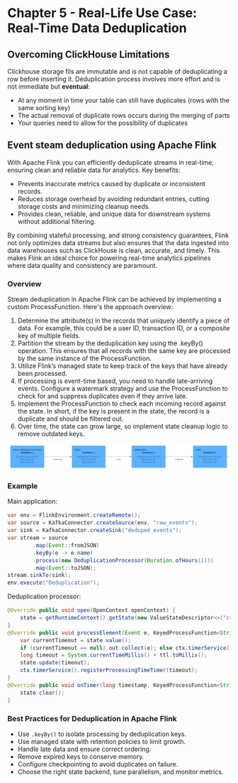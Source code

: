 # Chapter 5 - Real-Life Use Case: Real-Time Data Deduplication

## Overcoming ClickHouse Limitations

Clickhouse storage fils are immutable and is not capable of deduplicating a row before inserting it. Deduplication
process involves more effort and is not immediate but **eventual**:

* At any moment in time your table can still have duplicates (rows with the same sorting key)
* The actual removal of duplicate rows occurs during the merging of parts
* Your queries need to allow for the possibility of duplicates

## Event steam deduplication using Apache Flink

With Apache Flink you can efficiently deduplicate streams in real-time, ensuring clean and reliable data for analytics.
Key benefits:

* Prevents inaccurate metrics caused by duplicate or inconsistent records.
* Reduces storage overhead by avoiding redundant entries, cutting storage costs and minimizing cleanup needs.
* Provides clean, reliable, and unique data for downstream systems without additional filtering.

By combining stateful processing, and strong consistency guarantees, Flink not only optimizes data streams but also
ensures that the data ingested into data warehouses such as ClickHouse is clean, accurate, and timely. This makes Flink
an ideal choice for powering real-time analytics pipelines where data quality and consistency are paramount.

### Overview

Stream deduplication in Apache Flink can be achieved by implementing a custom ProcessFunction. Here's the approach
overview:

1. Determine the attribute(s) in the records that uniquely identify a piece of data. For example, this could be a user
   ID, transaction ID, or a composite key of multiple fields.
2. Partition the stream by the deduplication key using the .keyBy() operation. This ensures that all records with the
   same key are processed by the same instance of the ProcessFunction.
3. Utilize Flink’s managed state to keep track of the keys that have already been processed.
4. If processing is event-time based, you need to handle late-arriving events. Configure a watermark strategy and use
   the ProcessFunction to check for and suppress duplicates even if they arrive late.
5. Implement the ProcessFunction to check each incoming record against the state. In short, if the key is present in the
   state, the record is a duplicate and should be filtered out.
6. Over time, the state can grow large, so implement state cleanup logic to remove outdated keys.

![jobgraph.png](jobgraph.png)

### Example

Main application:

```java
var env = FlinkEnvironment.createRemote();
var source = KafkaConnector.createSource(env, "raw_events");
var sink = KafkaConnector.createSink("deduped_events");
var stream = source
    	.map(Event::fromJSON)
    	.keyBy(e -> e.name)
    	.process(new DeduplicationProcessor(Duration.ofHours(1)))
    	.map(Event::toJSON);
stream.sinkTo(sink);
env.execute("Deduplication");
```

Deduplication processor:

```java
@Override public void open(OpenContext openContext) {
	state = getRuntimeContext().getState(new ValueStateDescriptor<>("creationTime", Long.class));
}
@Override public void processElement(Event e, KeyedProcessFunction<String, Event, Event>.Context ctx,  Collector<Event> out) {
	var currentTimeout = state.value();
	if (currentTimeout == null) out.collect(e); else ctx.timerService().deleteProcessingTimeTimer(currentTimeout);
	long timeout = System.currentTimeMillis() + ttl.toMillis();
	state.update(timeout);
	ctx.timerService().registerProcessingTimeTimer(timeout);
}
@Override public void onTimer(long timestamp, KeyedProcessFunction<String, Event, Event>.OnTimerContext ctx, Collector<Event> out) {
	state.clear();
}
```

### Best Practices for Deduplication in Apache Flink

* Use `.keyBy()` to isolate processing by deduplication keys.
* Use managed state with retention policies to limit growth.
* Handle late data and ensure correct ordering.
* Remove expired keys to conserve memory.
* Configure checkpointing to avoid duplicates on failure.
* Choose the right state backend, tune parallelism, and monitor metrics.
